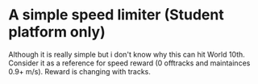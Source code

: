 # A simple speed limiter (Student platform only)
Although it is really simple but i don't know why this can hit World 10th.
Consider it as a reference for speed reward (0 offtracks and maintainces 0.9+ m/s).
Reward is changing with tracks.
